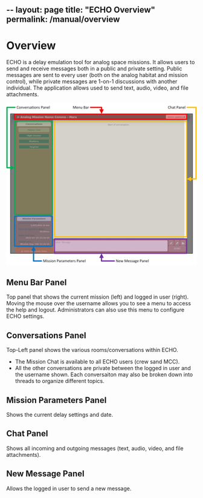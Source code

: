 --
layout: page
title: "ECHO Overview"
permalink: /manual/overview
--

# Overview
ECHO is a delay emulation tool for analog space missions. It allows users to send and receive messages both in a public and private setting. Public messages are sent to every user (both on the analog habitat and mission control), while private messages are 1-on-1 discussions with another individual. The application allows used to send text, audio, video, and file attachments.

![My helpful screenshot](../_static//help-gui-panels.jpg)

## Menu Bar Panel
Top panel that shows the current mission (left) and logged in user (right). Moving the mouse over the username allows you to see a menu to access the help and logout. Administrators can also use this menu to configure ECHO settings.

## Conversations Panel
Top-Left panel shows the various rooms/conversations within ECHO.

- The Mission Chat is available to all ECHO users (crew sand MCC).
- All the other conversations are private between the logged in user and the username shown.
Each conversaiton may also be broken down into threads to organize different topics.

## Mission Parameters Panel
Shows the current delay settings and date.

## Chat Panel
Shows all incoming and outgoing messages (text, audio, video, and file attachments).

## New Message Panel
Allows the logged in user to send a new message.